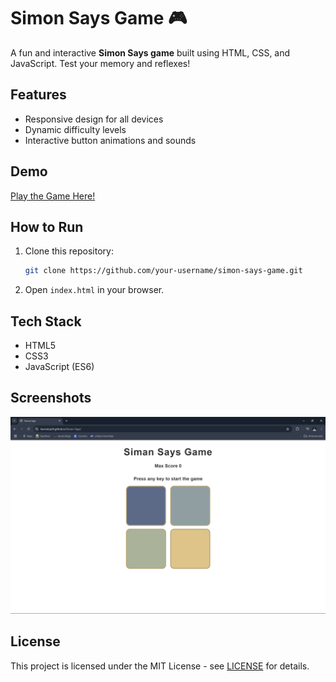 # Simon Says Game 🎮

A fun and interactive **Simon Says game** built using HTML, CSS, and JavaScript. Test your memory and reflexes!

## Features
- Responsive design for all devices
- Dynamic difficulty levels
- Interactive button animations and sounds

## Demo
[Play the Game Here!](https://kevindua26.github.io/Simon-Says/)

## How to Run
1. Clone this repository:
   ```bash
   git clone https://github.com/your-username/simon-says-game.git
   ```
2. Open `index.html` in your browser.

## Tech Stack
- HTML5
- CSS3
- JavaScript (ES6)

## Screenshots
![Game Interface](assets/Screenshot%202024-12-17%20231221.png)

## License
This project is licensed under the MIT License - see [LICENSE](LICENSE) for details.
